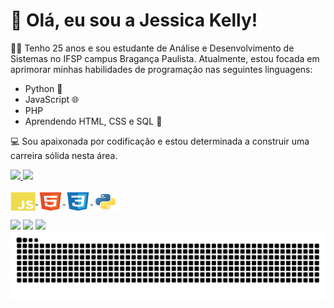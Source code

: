 
<h1>👋 Olá, eu sou a Jessica Kelly!</h1>

👩‍💻 Tenho 25 anos e sou estudante de Análise e Desenvolvimento de Sistemas no IFSP campus Bragança Paulista. Atualmente, estou focada em aprimorar minhas habilidades de programação nas seguintes linguagens:
- Python 🐍
- JavaScript 🌐
- PHP
- Aprendendo HTML, CSS e SQL 🎨

💻 Sou apaixonada por codificação e estou determinada a construir uma carreira sólida nesta área.


<div>
<a href="https://beacons.ai/jessicakellyjkx">
  <img height="180em" src="https://github-readme-stats.vercel.app/api?username=jessicakellyjkx&show_icons=true&theme=dark&include_all_commits=true&count_private=true"/>
  <img height="180em" src="https://github-readme-stats.vercel.app/api/top-langs/?username=jessicakellyjkx&layout=compact&langs_count=16&theme=dark"/>
</div>



<div style="display: inline_block"><br>
  <img align="center" alt="Rafa-Js" height="30" width="40" src="https://raw.githubusercontent.com/devicons/devicon/master/icons/javascript/javascript-plain.svg">
  <img align="center" alt="Rafa-HTML" height="30" width="40" src="https://raw.githubusercontent.com/devicons/devicon/master/icons/html5/html5-original.svg">
  <img align="center" alt="Rafa-CSS" height="30" width="40" src="https://raw.githubusercontent.com/devicons/devicon/master/icons/css3/css3-original.svg">
  <img align="center" alt="Rafa-Python" height="30" width="40" src="https://raw.githubusercontent.com/devicons/devicon/master/icons/python/python-original.svg">
</div>
<p></p> 
<div> 
  <a href="https://www.instagram.com/jessicakellyjkx/" target="_blank"><img src="https://img.shields.io/badge/-Instagram-%23E4405F?style=for-the-badge&logo=instagram&logoColor=white" target="_blank"></a>
  <a href = "mailto:jessicakellyjk2019@gmail.com"><img src="https://img.shields.io/badge/-Gmail-%23333?style=for-the-badge&logo=gmail&logoColor=white" target="_blank"></a>
  <a href="https://www.linkedin.com/in/jessicakellyjkx/" target="_blank"><img src="https://img.shields.io/badge/-LinkedIn-%230077B5?style=for-the-badge&logo=linkedin&logoColor=white" target="_blank"></a> 
  
</div>

<picture>
  <source media="(prefers-color-scheme: dark)" srcset="https://raw.githubusercontent.com/jessicakellyjkx/jessicakellyjkx/output/github-contribution-grid-snake-dark.svg">
  <source media="(prefers-color-scheme: light)" srcset="https://raw.githubusercontent.com/jessicakellyjkx/jessicakellyjkx/output/github-contribution-grid-snake.svg">
  <img alt="github contribution grid snake animation" src="https://raw.githubusercontent.com/jessicakellyjkx/jessicakellyjkx/output/github-contribution-grid-snake.svg">

</picture>
